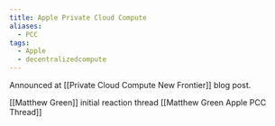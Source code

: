 ```yaml
---
title: Apple Private Cloud Compute
aliases:
  - PCC
tags:
  - Apple
  - decentralizedcompute
---
```

Announced at [[Private Cloud Compute New Frontier]] blog post.

[[Matthew Green]] initial reaction thread [[Matthew Green Apple PCC Thread]]